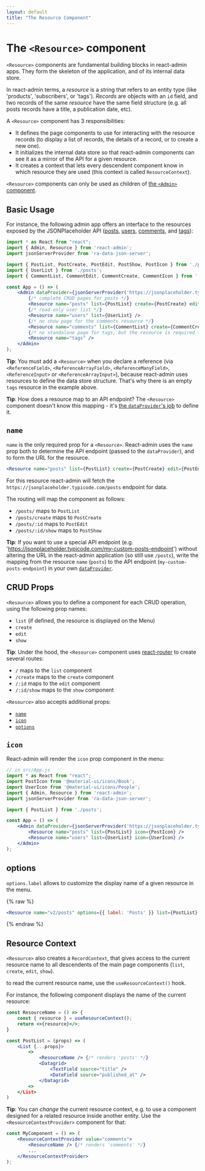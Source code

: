 ```yaml
---
layout: default
title: "The Resource Component"
---
```


# The `<Resource>` component

`<Resource>` components are fundamental building blocks in react-admin apps. They form the skeleton of the application, and of its internal data store. 

In react-admin terms, a *resource* is a string that refers to an entity type (like 'products', 'subscribers', or 'tags'). *Records* are objects with an `id` field, and two records of the same *resource* have the same field structure (e.g. all posts records have a title, a publication date, etc). 

A `<Resource>` component has 3 responsibilities:

- It defines the page components to use for interacting with the resource records (to display a list of records, the details of a record, or to create a new one).
- It initializes the internal data store so that react-admin components can see it as a mirror of the API for a given resource.
- It creates a context that lets every descendent component know in which resource they are used (this context is called `ResourceContext`).

`<Resource>` components can only be used as children of [the `<Admin>` component](./Admin.md).

## Basic Usage

For instance, the following admin app offers an interface to the resources exposed by the JSONPlaceholder API ([posts](https://jsonplaceholder.typicode.com/posts), [users](https://jsonplaceholder.typicode.com/users), [comments](https://jsonplaceholder.typicode.com/comments), and [tags](https://jsonplaceholder.typicode.com/tags)):

```jsx
import * as React from "react";
import { Admin, Resource } from 'react-admin';
import jsonServerProvider from 'ra-data-json-server';

import { PostList, PostCreate, PostEdit, PostShow, PostIcon } from './posts';
import { UserList } from './posts';
import { CommentList, CommentEdit, CommentCreate, CommentIcon } from './comments';

const App = () => (
    <Admin dataProvider={jsonServerProvider('https://jsonplaceholder.typicode.com')}>
        {/* complete CRUD pages for posts */}
        <Resource name="posts" list={PostList} create={PostCreate} edit={PostEdit} show={PostShow} />
        {/* read-only user list */}
        <Resource name="users" list={UserList} />
        {/* no show page for the comments resource */}
        <Resource name="comments" list={CommentList} create={CommentCreate} edit={CommentEdit} icon={CommentIcon} />
        {/* no standalone page for tags, but the resource is required to display tags in posts */}
        <Resource name="tags" />
    </Admin>
);
```

**Tip**: You must add a `<Resource>` when you declare a reference (via `<ReferenceField>`, `<ReferenceArrayField>`, `<ReferenceManyField>`, `<ReferenceInput>` or `<ReferenceArrayInput>`), because react-admin uses resources to define the data store structure. That's why there is an empty `tags` resource in the example above.

**Tip**: How does a resource map to an API endpoint? The `<Resource>` component doesn't know this mapping - it's [the `dataProvider`'s job](./DataProviders.md) to define it.

## `name`

`name` is the only required prop for a `<Resource>`. React-admin uses the `name` prop both to determine the API endpoint (passed to the `dataProvider`), and to form the URL for the resource.

```jsx
<Resource name="posts" list={PostList} create={PostCreate} edit={PostEdit} show={PostShow} />
```

For this resource react-admin will fetch the `https://jsonplaceholder.typicode.com/posts` endpoint for data.

The routing will map the component as follows:

* `/posts/` maps to `PostList`
* `/posts/create` maps to `PostCreate`
* `/posts/:id` maps to `PostEdit`
* `/posts/:id/show` maps to `PostShow`

**Tip**: If you want to use a special API endpoint (e.g. 'https://jsonplaceholder.typicode.com/my-custom-posts-endpoint') without altering the URL in the react-admin application (so still use `/posts`), write the mapping from the resource `name` (`posts`) to the API endpoint (`my-custom-posts-endpoint`) in your own [`dataProvider`](./Admin.md#dataprovider).

## CRUD Props

`<Resource>` allows you to define a component for each CRUD operation, using the following prop names:

* `list` (if defined, the resource is displayed on the Menu)
* `create`
* `edit`
* `show`

**Tip**: Under the hood, the `<Resource>` component uses [react-router](https://reactrouter.com/web/guides/quick-start) to create several routes:

* `/` maps to the `list` component
* `/create` maps to the `create` component
* `/:id` maps to the `edit` component
* `/:id/show` maps to the `show` component

`<Resource>` also accepts additional props:

* [`name`](#name)
* [`icon`](#icon)
* [`options`](#icon)

## `icon`

React-admin will render the `icon` prop component in the menu:

```jsx
// in src/App.js
import * as React from "react";
import PostIcon from '@material-ui/icons/Book';
import UserIcon from '@material-ui/icons/People';
import { Admin, Resource } from 'react-admin';
import jsonServerProvider from 'ra-data-json-server';

import { PostList } from './posts';

const App = () => (
    <Admin dataProvider={jsonServerProvider('https://jsonplaceholder.typicode.com')}>
        <Resource name="posts" list={PostList} icon={PostIcon} />
        <Resource name="users" list={UserList} icon={UserIcon} />
    </Admin>
);
```

## options

`options.label` allows to customize the display name of a given resource in the menu.

{% raw %}
```jsx
<Resource name="v2/posts" options={{ label: 'Posts' }} list={PostList} />
```
{% endraw %}

## Resource Context

`<Resource>` also creates a `RecordContext`, that gives access to the current resource name to all descendents of the main page components (`list`, `create`, `edit`, `show`). 

to read the current resource name, use the `useResourceContext()` hook.

For instance, the following component displays the name of the current resource:

```jsx
const ResourceName = () => {
    const { resource } = useResourceContext();
    return <>{resource}</>;
}

const PostList = (props) => (
    <List {...props}>
        <>
            <ResourceName /> {/* renders 'posts' */}
            <Datagrid>
                <TextField source="title" />
                <DateField source="published_at" />
            </Datagrid>
        <>
    </List>
)
```

**Tip**: You can *change* the current resource context, e.g. to use a component designed for a related resource inside another entity. Use the `<ResourceContextProvider>` component for that:

```jsx
const MyComponent = () => (
    <ResourceContextProvider value="comments">
        <ResourceName /> {/* renders 'comments' */}
        ...
    </ResourceContextProvider>
);
```

